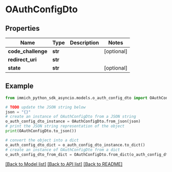 # OAuthConfigDto


## Properties

Name | Type | Description | Notes
------------ | ------------- | ------------- | -------------
**code_challenge** | **str** |  | [optional] 
**redirect_uri** | **str** |  | 
**state** | **str** |  | [optional] 

## Example

```python
from immich_python_sdk_asyncio.models.o_auth_config_dto import OAuthConfigDto

# TODO update the JSON string below
json = "{}"
# create an instance of OAuthConfigDto from a JSON string
o_auth_config_dto_instance = OAuthConfigDto.from_json(json)
# print the JSON string representation of the object
print(OAuthConfigDto.to_json())

# convert the object into a dict
o_auth_config_dto_dict = o_auth_config_dto_instance.to_dict()
# create an instance of OAuthConfigDto from a dict
o_auth_config_dto_from_dict = OAuthConfigDto.from_dict(o_auth_config_dto_dict)
```
[[Back to Model list]](../README.md#documentation-for-models) [[Back to API list]](../README.md#documentation-for-api-endpoints) [[Back to README]](../README.md)


